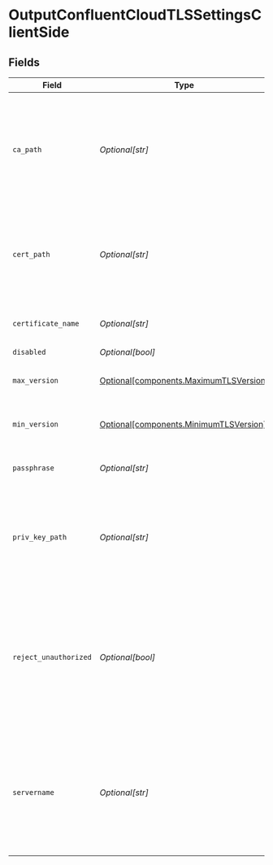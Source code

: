 # OutputConfluentCloudTLSSettingsClientSide


## Fields

| Field                                                                                                                                      | Type                                                                                                                                       | Required                                                                                                                                   | Description                                                                                                                                |
| ------------------------------------------------------------------------------------------------------------------------------------------ | ------------------------------------------------------------------------------------------------------------------------------------------ | ------------------------------------------------------------------------------------------------------------------------------------------ | ------------------------------------------------------------------------------------------------------------------------------------------ |
| `ca_path`                                                                                                                                  | *Optional[str]*                                                                                                                            | :heavy_minus_sign:                                                                                                                         | Path on client in which to find CA certificates to verify the server's cert. PEM format. Can reference $ENV_VARS.                          |
| `cert_path`                                                                                                                                | *Optional[str]*                                                                                                                            | :heavy_minus_sign:                                                                                                                         | Path on client in which to find certificates to use. PEM format. Can reference $ENV_VARS.                                                  |
| `certificate_name`                                                                                                                         | *Optional[str]*                                                                                                                            | :heavy_minus_sign:                                                                                                                         | The name of the predefined certificate.                                                                                                    |
| `disabled`                                                                                                                                 | *Optional[bool]*                                                                                                                           | :heavy_minus_sign:                                                                                                                         | N/A                                                                                                                                        |
| `max_version`                                                                                                                              | [Optional[components.MaximumTLSVersion]](../../models/components/maximumtlsversion.md)                                                     | :heavy_minus_sign:                                                                                                                         | Maximum TLS version to use when connecting                                                                                                 |
| `min_version`                                                                                                                              | [Optional[components.MinimumTLSVersion]](../../models/components/minimumtlsversion.md)                                                     | :heavy_minus_sign:                                                                                                                         | Minimum TLS version to use when connecting                                                                                                 |
| `passphrase`                                                                                                                               | *Optional[str]*                                                                                                                            | :heavy_minus_sign:                                                                                                                         | Passphrase to use to decrypt private key.                                                                                                  |
| `priv_key_path`                                                                                                                            | *Optional[str]*                                                                                                                            | :heavy_minus_sign:                                                                                                                         | Path on client in which to find the private key to use. PEM format. Can reference $ENV_VARS.                                               |
| `reject_unauthorized`                                                                                                                      | *Optional[bool]*                                                                                                                           | :heavy_minus_sign:                                                                                                                         | Reject certs that are not authorized by a CA in the CA certificate path, or by another trusted CA (e.g., the system's CA). Defaults to No. |
| `servername`                                                                                                                               | *Optional[str]*                                                                                                                            | :heavy_minus_sign:                                                                                                                         | Server name for the SNI (Server Name Indication) TLS extension. It must be a host name, and not an IP address.                             |